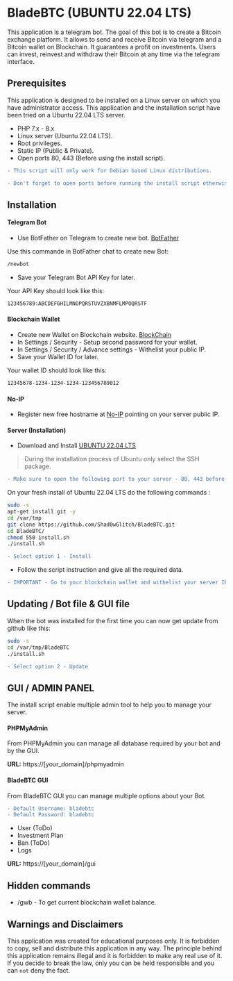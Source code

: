
# BladeBTC (UBUNTU 22.04 LTS)
This application is a telegram bot. The goal of this bot is to create a Bitcoin exchange platform. It allows to send and receive Bitcoin via telegram and a Bitcoin wallet on Blockchain. It guarantees a profit on investments. Users can invest, reinvest and withdraw their Bitcoin at any time via the telegram interface.

## Prerequisites 

This application is designed to be installed on a Linux server on which you have administrator access.
This application and the installation script have been tried on a Ubuntu 22.04 LTS server.

- PHP 7.x - 8.x
- Linux server (Ubuntu 22.04 LTS).
- Root privileges.
- Static IP (Public & Private).
- Open ports 80, 443 (Before using the install script).

```diff
- This script will only work for Debian based Linux distributions.
```

```diff
- Don't forget to open ports before running the install script otherwise the installation will fail.
```

## Installation

#### Telegram Bot

- Use BotFather on Telegram to create new bot. [BotFather](https://telegram.me/BotFather)

Use this commande in BotFather chat to create new Bot:

```sh
/newbot
```

- Save your Telegram Bot API Key for later.

Your API Key should look like this:

```sh
123456789:ABCDEFGHILMNOPQRSTUVZXBNMFLMPOQRSTF
```

#### Blockchain Wallet

- Create new Wallet on Blockchain website. [BlockChain](https://blockchain.info/en/wallet/#/signup)
- In Settings / Security - Setup second password for your wallet.
- In Settings / Security / Advance settings - Withelist your public IP.
- Save your Wallet ID for later.

Your wallet ID should look like this:

```sh
12345678-1234-1234-1234-123456789012
```

#### No-IP

- Register new free hostname at [No-IP](https://www.noip.com/) pointing on your server public IP.

#### Server (Installation)

- Download and Install [UBUNTU 22.04 LTS](https://www.ubuntu.com/download/server/thank-you?version=22.04&architecture=amd64)
> During the installation process of Ubuntu only select the SSH package.

```diff
- Make sure to open the following port to your server - 80, 443 before running the install script.
```

On your fresh install of Ubuntu 22.04 LTS do the following commands :

```sh
sudo -s
apt-get install git -y
cd /var/tmp
git clone https://github.com/Shad0wGlitch/BladeBTC.git
cd BladeBTC/
chmod 550 install.sh
./install.sh
````

```diff
- Select option 1 - Install
```

- Follow the script instruction and give all the required data.

```diff
- IMPORTANT - Go to your blockchain wallet and withelist your server IP. 
```


## Updating / Bot file & GUI file

When the bot was installed for the first time you can now get update from github like this:

```sh
sudo -s
cd /var/tmp/BladeBTC
./install.sh
````

```diff
- Select option 2 - Update
```

## GUI / ADMIN PANEL

The install script enable multiple admin tool to help you to manage your server.

#### PHPMyAdmin
From PHPMyAdmin you can manage all database required by your bot and by the GUI.

**URL:** https://[your_domain]/phpmyadmin

#### BladeBTC GUI
From BladeBTC GUI you can manage multiple options about your Bot.


```diff
- Default Username: bladebtc
- Default Password: bladebtc
```

- User (ToDo)
- Investment Plan
- Ban (ToDo)
- Logs

**URL:** https://[your_domain]/gui

## Hidden commands

- /gwb - To get current blockchain wallet balance.

## Warnings and Disclaimers 

This application was created for educational purposes only. It is forbidden to copy, sell and distribute this application in any way. The principle behind this application remains illegal and it is forbidden to make any real use of it. If you decide to break the law, only you can be held responsible and you can ``not`` deny the fact.
